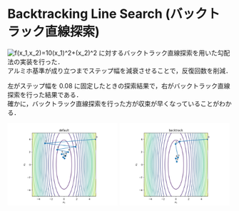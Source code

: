 # Backtracking Line Search (バックトラック直線探索)

<img src="https://render.githubusercontent.com/render/math?math=f%28x_1%2Cx_2%29%3D10%28x_1%29%5E2%2B%28x_2%29%5E2%0A" alt="f(x_1,x_2)=10(x_1)^2+(x_2)^2"> に対するバックトラック直線探索を用いた勾配法の実装を行った．<br>
アルミホ基準が成り立つまでステップ幅を減衰させることで，反復回数を削減．

左がステップ幅を 0.08 に固定したときの探索結果で，右がバックトラック直線探索を行った結果である．<br>
確かに，バックトラック直線探索を行った方が収束が早くなっていることがわかる．

<img src="output-default.png" alt="default output" width="49%"> <img src="output-backtrack.png" alt="backtrack output" width="49%">
